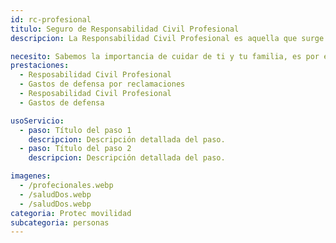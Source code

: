 ```yaml
---
id: rc-profesional
titulo: Seguro de Responsabilidad Civil Profesional
descripcion: La Responsabilidad Civil Profesional es aquella que surge cuando le causas un daño a un tercero en el ejercicio de tu actividad profesional u oficio. ​Cuando ejerces una profesión eres responsable por los daños que puedan sufrir los terceros como consecuencia de errores u omisiones que cometas en la prestación del servicio, sin importar la profesión que tengas.

necesito: Sabemos la importancia de cuidar de ti y tu familia, es por ello que, te brindamos las mejores opciones que te permitirán disfrutar de los momentos más especiales de tu vida con tranquilidad.
prestaciones: 
  - Resposabilidad Civil Profesional​​
  - Gastos de defensa por reclamaciones​
  - Resposabilidad Civil Profesional​​
  - Gastos de defensa

usoServicio:
  - paso: Título del paso 1
    descripcion: Descripción detallada del paso.
  - paso: Título del paso 2
    descripcion: Descripción detallada del paso.

imagenes:
  - /profecionales.webp
  - /saludDos.webp
  - /saludDos.webp
categoria: Protec movilidad
subcategoria: personas
---
```

